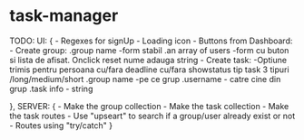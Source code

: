 # task-manager

TODO: 
	UI: {
		- Regexes for signUp
		- Loading icon
		- Buttons from Dashboard: 
			- Create group: 
				.group name -form stabil
				.an array of users -form cu buton si lista de afisat. Onclick reset nume adauga string
			- Create task:
				-Optiune trimis pentru persoana cu/fara deadline cu/fara showstatus tip task 3 tipuri /long/medium/short
				.group name -pe ce grup
				.username - catre cine din grup
				.task info - string <p>
	},
	SERVER: {
		- Make the group collection
		- Make the task collection
		- Make the task routes
		- Use "upseart" to search if a group/user already exist or not
		- Routes using "try/catch"
	}
